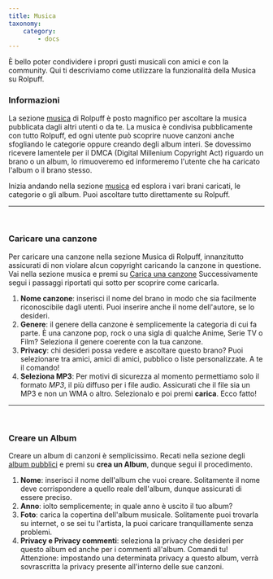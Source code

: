 ```yaml
---
title: Musica
taxonomy:
    category:
        - docs
---
```


È bello poter condividere i propri gusti musicali con amici e con la community. Qui ti descriviamo come utilizzare la funzionalità della Musica su Rolpuff.

### Informazioni
La sezione [musica](https://rolpuff.net/music) di Rolpuff è posto magnifico per ascoltare la musica pubblicata dagli altri utenti o da te. La musica è condivisa pubblicamente con tutto Rolpuff, ed ogni utente può scoprire nuove canzoni anche sfogliando le categorie oppure creando degli album interi. Se dovessimo ricevere lamentele per il DMCA (Digital Millenium Copyright Act) riguardo un brano o un album, lo rimuoveremo ed informeremo l'utente che ha caricato l'album o il brano stesso.


Inizia andando nella sezione [musica](https://rolpuff.net/music) ed esplora i vari brani caricati, le categorie o gli album. Puoi ascoltare tutto direttamente su Rolpuff.

<hr>
&nbsp;

### Caricare una canzone
Per caricare una canzone nella sezione Musica di Rolpuff, innanzitutto assicurati di non violare alcun copyright caricando la canzone in questione. Vai nella sezione musica e premi su [Carica una canzone](https://rolpuff.net/music/upload) Successivamente segui i passaggi riportati qui sotto per scoprire come caricarla.
1. **Nome canzone**: inserisci il nome del brano in modo che sia facilmente riconoscibile dagli utenti. Puoi inserire anche il nome dell'autore, se lo desideri.
2. **Genere**: il genere della canzone è semplicemente la categoria di cui fa parte. È una canzone pop, rock o una sigla di qualche Anime, Serie TV o Film? Seleziona il genere coerente con la tua canzone.
3. **Privacy**: chi desideri possa vedere e ascoltare questo brano? Puoi selezionare tra amici, amici di amici, pubblico o liste personalizzate. A te il comando!
4. **Seleziona MP3**: Per motivi di sicurezza al momento permettiamo solo il formato _MP3_, il più diffuso per i file audio. Assicurati che il file sia un MP3 e non un WMA o altro. Selezionalo e poi premi **carica**. Ecco fatto!

<hr>
&nbsp;

### Creare un Album
Creare un album di canzoni è semplicissimo. Recati nella sezione degli [album pubblici](https://rolpuff.net/music/browse/album/) e premi su **crea un Album**, dunque segui il procedimento.
1. **Nome**: inserisci il nome dell'album che vuoi creare. Solitamente il nome deve corrispondere a quello reale dell'album, dunque assicurati di essere preciso.
2. **Anno**: iolto semplicemente; in quale anno è uscito il tuo album?
3. **Foto**: carica la copertina dell'album musicale. Solitamente puoi trovarla su internet, o se sei tu l'artista, la puoi caricare tranquillamente senza problemi.
4. **Privacy e Privacy commenti**: seleziona la privacy che desideri per questo album ed anche per i commenti all'album. Comandi tu! Attenzione: impostando una determinata privacy a questo album, verrà sovrascritta la privacy presente all'interno delle sue canzoni.